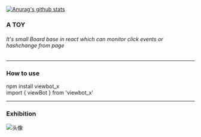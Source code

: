 [![Anurag's github stats](https://github-readme-stats.vercel.app/api?username=xlhandsome)](https://github.com/anuraghazra/github-readme-stats)

### A TOY
###### It's small Board base in react which can monitor click events or hashchange from page 

----
### How to use
  npm install viewbot_x <br/>
  import { viewBot } from 'viewbot_x'

----
### Exhibition
![头像](http://47.101.199.43:8089/eventsBoard.png)

   
 
